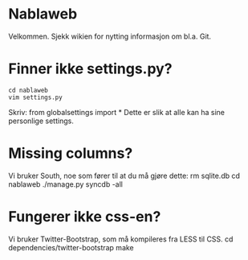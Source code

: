 # Nablaweb #

Velkommen. Sjekk wikien for nytting informasjon om bl.a. Git.

# Finner ikke settings.py? #
    cd nablaweb
    vim settings.py
Skriv:
    from globalsettings import *
Dette er slik at alle kan ha sine personlige settings.


# Missing columns? #
Vi bruker South, noe som fører til at du må gjøre dette:
    rm sqlite.db
    cd nablaweb
    ./manage.py syncdb -all

# Fungerer ikke css-en? #
Vi bruker Twitter-Bootstrap, som må kompileres fra LESS til CSS.
    cd dependencies/twitter-bootstrap
    make

